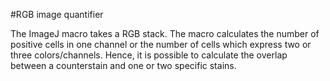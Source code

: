 #RGB image quantifier

The ImageJ macro takes a RGB stack. The macro calculates the number of positive cells in one channel or the number of cells which express two or three colors/channels. Hence, it is possible to calculate the overlap between a counterstain and one or two specific stains. 
